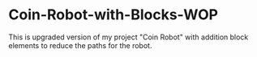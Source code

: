 # Coin-Robot-with-Blocks-WOP
This is upgraded version of my project "Coin Robot" with addition block elements to reduce the paths for the robot.
